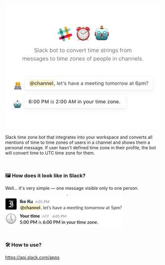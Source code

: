 <div align="center"><img src="assets/hero.png" width="560"/></div>

Slack time zone bot that integrates into your workspace and converts all
mentions of time to time zones of users in a channel and shows them a personal
message. If user hasn't defined time zone in their profile, the bot will convert
time to UTC time zone for them.

<img src="assets/blank.png" width="1" height="10"/>

### 🖼 How does it look like in Slack?
Well... it's very simple — one message visible only to one person.

<div><img src="assets/example.png" width="380"/></div>
<img src="assets/blank.png" width="1" height="10"/>

### 🛠 How to use?
https://api.slack.com/apps
